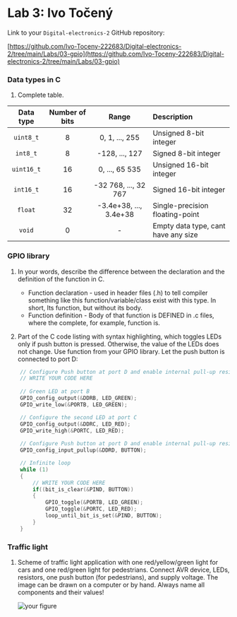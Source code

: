 # Lab 3: Ivo Točený

Link to your `Digital-electronics-2` GitHub repository:

   [https://github.com/Ivo-Toceny-222683/Digital-electronics-2/tree/main/Labs/03-gpio](https://github.com/Ivo-Toceny-222683/Digital-electronics-2/tree/main/Labs/03-gpio)


### Data types in C

1. Complete table.

| **Data type** | **Number of bits** | **Range** | **Description** |
| :-: | :-: | :-: | :-- | 
| `uint8_t`  | 8 | 0, 1, ..., 255 | Unsigned 8-bit integer |
| `int8_t`   | 8 | -128, ..., 127 | Signed 8-bit integer |
| `uint16_t` | 16 | 0, ..., 65 535 | Unsigned 16-bit integer |
| `int16_t`  | 16 | -32 768, ..., 32 767 | Signed 16-bit integer |
| `float`    | 32 | -3.4e+38, ..., 3.4e+38 | Single-precision floating-point |
| `void`     | 0 | - | Empty data type, cant have any size |


### GPIO library

1. In your words, describe the difference between the declaration and the definition of the function in C.
   * Function declaration - used in header files (.h) to tell compiler something like this function/variable/class exist with this type.
			    In short, Its function, but without its body. 
   * Function definition - Body of that function is DEFINED in .c files, where the complete, for example, function is.

2. Part of the C code listing with syntax highlighting, which toggles LEDs only if push button is pressed. Otherwise, the value of the LEDs does not change. Use function from your GPIO library. Let the push button is connected to port D:

```c
    // Configure Push button at port D and enable internal pull-up resistor
    // WRITE YOUR CODE HERE
    
    // Green LED at port B
    GPIO_config_output(&DDRB, LED_GREEN);
    GPIO_write_low(&PORTB, LED_GREEN);

    // Configure the second LED at port C
    GPIO_config_output(&DDRC, LED_RED);
    GPIO_write_high(&PORTC, LED_RED);
    
    // Configure Push button at port D and enable internal pull-up resistor
    GPIO_config_input_pullup(&DDRD, BUTTON);

    // Infinite loop
    while (1)
    {
        // WRITE YOUR CODE HERE
        if((bit_is_clear(&PIND, BUTTON))
        {
            GPIO_toggle(&PORTB, LED_GREEN);
            GPIO_toggle(&PORTC, LED_RED);
            loop_until_bit_is_set(&PIND, BUTTON);
        }
    }
```


### Traffic light

1. Scheme of traffic light application with one red/yellow/green light for cars and one red/green light for pedestrians. Connect AVR device, LEDs, resistors, one push button (for pedestrians), and supply voltage. The image can be drawn on a computer or by hand. Always name all components and their values!

   ![your figure]()